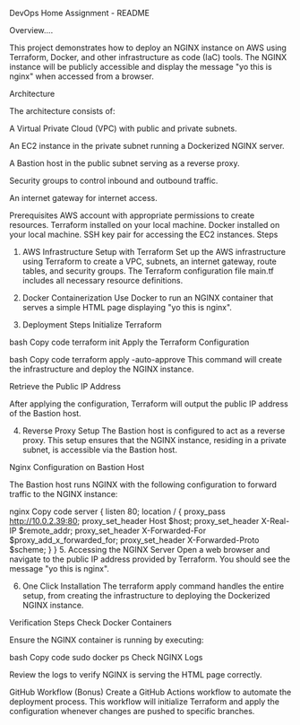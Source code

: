 
DevOps Home Assignment - README

Overview....

This project demonstrates how to deploy an NGINX instance on AWS using Terraform, Docker, and other infrastructure as code (IaC) tools. The NGINX instance will be publicly accessible and display the message "yo this is nginx" when accessed from a browser.

Architecture

The architecture consists of:

A Virtual Private Cloud (VPC) with public and private subnets.

An EC2 instance in the private subnet running a Dockerized NGINX server.

A Bastion host in the public subnet serving as a reverse proxy.

Security groups to control inbound and outbound traffic.

An internet gateway for internet access.

Prerequisites
AWS account with appropriate permissions to create resources.
Terraform installed on your local machine.
Docker installed on your local machine.
SSH key pair for accessing the EC2 instances.
Steps
1. AWS Infrastructure Setup with Terraform
Set up the AWS infrastructure using Terraform to create a VPC, subnets, an internet gateway, route tables, and security groups. The Terraform configuration file main.tf includes all necessary resource definitions.

2. Docker Containerization
Use Docker to run an NGINX container that serves a simple HTML page displaying "yo this is nginx".

3. Deployment Steps
Initialize Terraform

bash
Copy code
terraform init
Apply the Terraform Configuration

bash
Copy code
terraform apply -auto-approve
This command will create the infrastructure and deploy the NGINX instance.

Retrieve the Public IP Address

After applying the configuration, Terraform will output the public IP address of the Bastion host.

4. Reverse Proxy Setup
The Bastion host is configured to act as a reverse proxy. This setup ensures that the NGINX instance, residing in a private subnet, is accessible via the Bastion host.

Nginx Configuration on Bastion Host

The Bastion host runs NGINX with the following configuration to forward traffic to the NGINX instance:

nginx
Copy code
server {
    listen 80;
    location / {
        proxy_pass http://10.0.2.39:80;
        proxy_set_header Host $host;
        proxy_set_header X-Real-IP $remote_addr;
        proxy_set_header X-Forwarded-For $proxy_add_x_forwarded_for;
        proxy_set_header X-Forwarded-Proto $scheme;
    }
}
5. Accessing the NGINX Server
Open a web browser and navigate to the public IP address provided by Terraform. You should see the message "yo this is nginx".

6. One Click Installation
The terraform apply command handles the entire setup, from creating the infrastructure to deploying the Dockerized NGINX instance.

Verification Steps
Check Docker Containers

Ensure the NGINX container is running by executing:

bash
Copy code
sudo docker ps
Check NGINX Logs

Review the logs to verify NGINX is serving the HTML page correctly.

GitHub Workflow (Bonus)
Create a GitHub Actions workflow to automate the deployment process. This workflow will initialize Terraform and apply the configuration whenever changes are pushed to specific branches.
